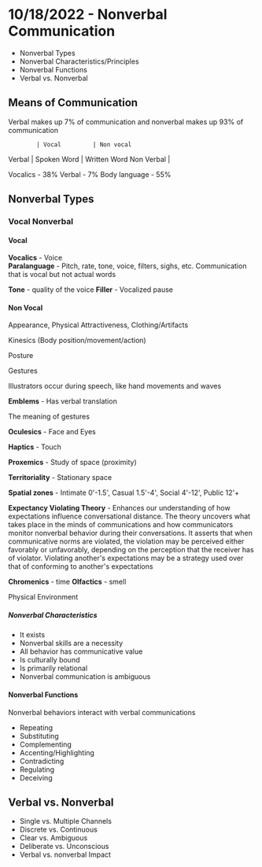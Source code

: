 # 10/18/2022 - Nonverbal Communication

- Nonverbal Types
- Nonverbal Characteristics/Principles
- Nonverbal Functions
- Verbal vs. Nonverbal

## Means of Communication

Verbal makes up 7% of communication and nonverbal makes up 93% of communication

            | Vocal         | Non vocal
Verbal      | Spoken Word   | Written Word
Non Verbal  | 

Vocalics - 38%
Verbal - 7%
Body language - 55%

## Nonverbal Types

### Vocal Nonverbal

#### Vocal

**Vocalics** - Voice  
**Paralanguage** - Pitch, rate, tone, voice, filters, sighs, etc. Communication that is vocal but not actual words

**Tone** - quality of the voice
**Filler** - Vocalized pause

#### Non Vocal

Appearance, Physical Attractiveness, Clothing/Artifacts

Kinesics (Body position/movement/action)

Posture

Gestures

Illustrators occur during speech, like hand movements and waves

**Emblems** - Has verbal translation

The meaning of gestures

**Oculesics** - Face and Eyes

**Haptics** - Touch

**Proxemics** - Study of space (proximity)

**Territoriality** - Stationary space

**Spatial zones** - Intimate 0'-1.5', Casual 1.5'-4', Social 4'-12', Public 12'+

**Expectancy Violating Theory** - Enhances our understanding of how expectations influence conversational distance. The theory uncovers what takes place in the minds of communications and how communicators monitor nonverbal behavior during their conversations. It asserts that when communicative norms are violated, the violation may be perceived either favorably or unfavorably, depending on the perception that the receiver has of violator. Violating another's expectations may be a strategy used over that of conforming to another's expectations

**Chromenics** - time
**Olfactics** - smell

Physical Environment

##### Nonverbal Characteristics

- It exists
- Nonverbal skills are a necessity
- All behavior has communicative value
- Is culturally bound
- Is primarily relational
- Nonverbal communication is ambiguous

#### Nonverbal Functions

Nonverbal behaviors interact with verbal communications

- Repeating
- Substituting
- Complementing
- Accenting/Highlighting
- Contradicting
- Regulating
- Deceiving

## Verbal vs. Nonverbal

- Single vs. Multiple Channels
- Discrete vs. Continuous
- Clear vs. Ambiguous
- Deliberate vs. Unconscious
- Verbal vs. nonverbal Impact
